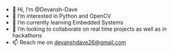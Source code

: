 - 👋 Hi, I’m @Devansh-Dave
- 👀 I’m interested in Python and OpenCV
- 🌱 I’m currently learning Embedded Systems
- 💞️ I’m looking to collaborate on real time projects as well as in hackathons
- 📫 Reach me on devanshdave26@gmail.com

<!---
Devansh-Dave/Devansh-Dave is a ✨ special ✨ repository because its `README.md` (this file) appears on your GitHub profile.
You can click the Preview link to take a look at your changes.
--->
